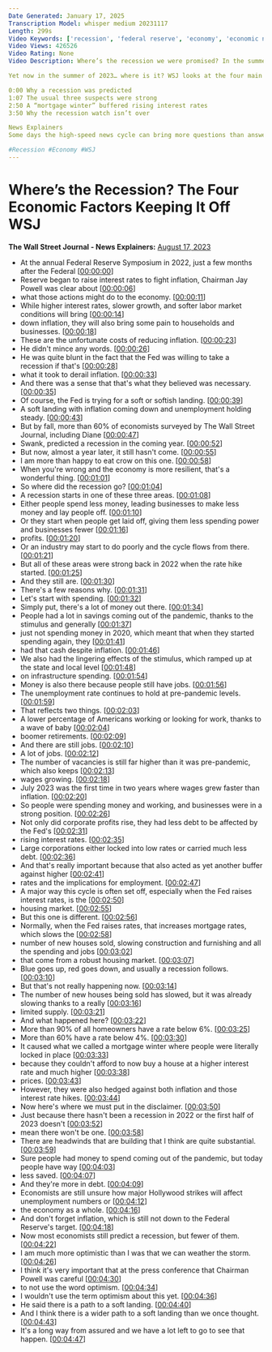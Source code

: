 ```yaml
---
Date Generated: January 17, 2025
Transcription Model: whisper medium 20231117
Length: 299s
Video Keywords: ['recession', 'federal reserve', 'economy', 'economic news', 'fed', 'jerome powell', 'interest rates', 'inflation rates', 'fighting inflation', 'interest rate hikes', 'chairman powell', 'labor market', 'jobs report', 'labor market news', 'soft landing', 'unemployment', 'recession proof', 'recession explained', 'what is a recession', 'are we in a recession', 'recession news', 'is a recession coming in 2023', 'lay offs', 'consumer spending', 'gdp', 'pandemic', 'stimulus', 'baby boomer', 'retirement', 'corporate profits', 'housing market', 'mkts']
Video Views: 426526
Video Rating: None
Video Description: Where’s the recession we were promised? In the summer of 2022, The Wall Street Journal surveyed economists from around the country and more than 60% said they predicted a recession within the next year. It wasn’t a wild assumption — the indicators were indicating. GDP was down as the Federal Reserve began to raise interest rates to fight inflation. Which, historically, usually brings a recession.

Yet now in the summer of 2023… where is it? WSJ looks at the four main economic factors that have so far kept the recession at bay. Though that doesn’t mean we’re in the clear.

0:00 Why a recession was predicted
1:07 The usual three suspects were strong
2:50 A “mortgage winter” buffered rising interest rates
3:50 Why the recession watch isn’t over

News Explainers
Some days the high-speed news cycle can bring more questions than answers. WSJ’s news explainers break down the day's biggest stories into bite-size pieces to help you make sense of the news.

#Recession #Economy #WSJ
---
```


# Where’s the Recession? The Four Economic Factors Keeping It Off  WSJ
**The Wall Street Journal - News Explainers:** [August 17, 2023](https://www.youtube.com/watch?v=3JznzUXd_8c)
*  At the annual Federal Reserve Symposium in 2022, just a few months after the Federal [[00:00:00](https://www.youtube.com/watch?v=3JznzUXd_8c&t=0.0s)]
*  Reserve began to raise interest rates to fight inflation, Chairman Jay Powell was clear about [[00:00:06](https://www.youtube.com/watch?v=3JznzUXd_8c&t=6.18s)]
*  what those actions might do to the economy. [[00:00:11](https://www.youtube.com/watch?v=3JznzUXd_8c&t=11.3s)]
*  While higher interest rates, slower growth, and softer labor market conditions will bring [[00:00:14](https://www.youtube.com/watch?v=3JznzUXd_8c&t=14.02s)]
*  down inflation, they will also bring some pain to households and businesses. [[00:00:18](https://www.youtube.com/watch?v=3JznzUXd_8c&t=18.48s)]
*  These are the unfortunate costs of reducing inflation. [[00:00:23](https://www.youtube.com/watch?v=3JznzUXd_8c&t=23.42s)]
*  He didn't mince any words. [[00:00:26](https://www.youtube.com/watch?v=3JznzUXd_8c&t=26.26s)]
*  He was quite blunt in the fact that the Fed was willing to take a recession if that's [[00:00:28](https://www.youtube.com/watch?v=3JznzUXd_8c&t=28.04s)]
*  what it took to derail inflation. [[00:00:33](https://www.youtube.com/watch?v=3JznzUXd_8c&t=33.12s)]
*  And there was a sense that that's what they believed was necessary. [[00:00:35](https://www.youtube.com/watch?v=3JznzUXd_8c&t=35.8s)]
*  Of course, the Fed is trying for a soft or softish landing. [[00:00:39](https://www.youtube.com/watch?v=3JznzUXd_8c&t=39.64s)]
*  A soft landing with inflation coming down and unemployment holding steady. [[00:00:43](https://www.youtube.com/watch?v=3JznzUXd_8c&t=43.84s)]
*  But by fall, more than 60% of economists surveyed by The Wall Street Journal, including Diane [[00:00:47](https://www.youtube.com/watch?v=3JznzUXd_8c&t=47.9s)]
*  Swank, predicted a recession in the coming year. [[00:00:52](https://www.youtube.com/watch?v=3JznzUXd_8c&t=52.7s)]
*  But now, almost a year later, it still hasn't come. [[00:00:55](https://www.youtube.com/watch?v=3JznzUXd_8c&t=55.88s)]
*  I am more than happy to eat crow on this one. [[00:00:58](https://www.youtube.com/watch?v=3JznzUXd_8c&t=58.800000000000004s)]
*  When you're wrong and the economy is more resilient, that's a wonderful thing. [[00:01:01](https://www.youtube.com/watch?v=3JznzUXd_8c&t=61.040000000000006s)]
*  So where did the recession go? [[00:01:04](https://www.youtube.com/watch?v=3JznzUXd_8c&t=64.92s)]
*  A recession starts in one of these three areas. [[00:01:08](https://www.youtube.com/watch?v=3JznzUXd_8c&t=68.02000000000001s)]
*  Either people spend less money, leading businesses to make less money and lay people off. [[00:01:10](https://www.youtube.com/watch?v=3JznzUXd_8c&t=70.92s)]
*  Or they start when people get laid off, giving them less spending power and businesses fewer [[00:01:16](https://www.youtube.com/watch?v=3JznzUXd_8c&t=76.2s)]
*  profits. [[00:01:20](https://www.youtube.com/watch?v=3JznzUXd_8c&t=80.68s)]
*  Or an industry may start to do poorly and the cycle flows from there. [[00:01:21](https://www.youtube.com/watch?v=3JznzUXd_8c&t=81.68s)]
*  But all of these areas were strong back in 2022 when the rate hike started. [[00:01:25](https://www.youtube.com/watch?v=3JznzUXd_8c&t=85.74s)]
*  And they still are. [[00:01:30](https://www.youtube.com/watch?v=3JznzUXd_8c&t=90.14s)]
*  There's a few reasons why. [[00:01:31](https://www.youtube.com/watch?v=3JznzUXd_8c&t=91.14s)]
*  Let's start with spending. [[00:01:32](https://www.youtube.com/watch?v=3JznzUXd_8c&t=92.61999999999999s)]
*  Simply put, there's a lot of money out there. [[00:01:34](https://www.youtube.com/watch?v=3JznzUXd_8c&t=94.62s)]
*  People had a lot in savings coming out of the pandemic, thanks to the stimulus and generally [[00:01:37](https://www.youtube.com/watch?v=3JznzUXd_8c&t=97.34s)]
*  just not spending money in 2020, which meant that when they started spending again, they [[00:01:41](https://www.youtube.com/watch?v=3JznzUXd_8c&t=101.53999999999999s)]
*  had that cash despite inflation. [[00:01:46](https://www.youtube.com/watch?v=3JznzUXd_8c&t=106.34s)]
*  We also had the lingering effects of the stimulus, which ramped up at the state and local level [[00:01:48](https://www.youtube.com/watch?v=3JznzUXd_8c&t=108.62s)]
*  on infrastructure spending. [[00:01:54](https://www.youtube.com/watch?v=3JznzUXd_8c&t=114.06s)]
*  Money is also there because people still have jobs. [[00:01:56](https://www.youtube.com/watch?v=3JznzUXd_8c&t=116.06s)]
*  The unemployment rate continues to hold at pre-pandemic levels. [[00:01:59](https://www.youtube.com/watch?v=3JznzUXd_8c&t=119.38000000000001s)]
*  That reflects two things. [[00:02:03](https://www.youtube.com/watch?v=3JznzUXd_8c&t=123.58s)]
*  A lower percentage of Americans working or looking for work, thanks to a wave of baby [[00:02:04](https://www.youtube.com/watch?v=3JznzUXd_8c&t=124.74000000000001s)]
*  boomer retirements. [[00:02:09](https://www.youtube.com/watch?v=3JznzUXd_8c&t=129.06s)]
*  And there are still jobs. [[00:02:10](https://www.youtube.com/watch?v=3JznzUXd_8c&t=130.9s)]
*  A lot of jobs. [[00:02:12](https://www.youtube.com/watch?v=3JznzUXd_8c&t=132.42000000000002s)]
*  The number of vacancies is still far higher than it was pre-pandemic, which also keeps [[00:02:13](https://www.youtube.com/watch?v=3JznzUXd_8c&t=133.98000000000002s)]
*  wages growing. [[00:02:18](https://www.youtube.com/watch?v=3JznzUXd_8c&t=138.86s)]
*  July 2023 was the first time in two years where wages grew faster than inflation. [[00:02:20](https://www.youtube.com/watch?v=3JznzUXd_8c&t=140.02s)]
*  So people were spending money and working, and businesses were in a strong position. [[00:02:26](https://www.youtube.com/watch?v=3JznzUXd_8c&t=146.3s)]
*  Not only did corporate profits rise, they had less debt to be affected by the Fed's [[00:02:31](https://www.youtube.com/watch?v=3JznzUXd_8c&t=151.22s)]
*  rising interest rates. [[00:02:35](https://www.youtube.com/watch?v=3JznzUXd_8c&t=155.18s)]
*  Large corporations either locked into low rates or carried much less debt. [[00:02:36](https://www.youtube.com/watch?v=3JznzUXd_8c&t=156.82000000000002s)]
*  And that's really important because that also acted as yet another buffer against higher [[00:02:41](https://www.youtube.com/watch?v=3JznzUXd_8c&t=161.86s)]
*  rates and the implications for employment. [[00:02:47](https://www.youtube.com/watch?v=3JznzUXd_8c&t=167.94s)]
*  A major way this cycle is often set off, especially when the Fed raises interest rates, is the [[00:02:50](https://www.youtube.com/watch?v=3JznzUXd_8c&t=170.46s)]
*  housing market. [[00:02:55](https://www.youtube.com/watch?v=3JznzUXd_8c&t=175.14000000000001s)]
*  But this one is different. [[00:02:56](https://www.youtube.com/watch?v=3JznzUXd_8c&t=176.14000000000001s)]
*  Normally, when the Fed raises rates, that increases mortgage rates, which slows the [[00:02:58](https://www.youtube.com/watch?v=3JznzUXd_8c&t=178.34s)]
*  number of new houses sold, slowing construction and furnishing and all the spending and jobs [[00:03:02](https://www.youtube.com/watch?v=3JznzUXd_8c&t=182.94s)]
*  that come from a robust housing market. [[00:03:07](https://www.youtube.com/watch?v=3JznzUXd_8c&t=187.92000000000002s)]
*  Blue goes up, red goes down, and usually a recession follows. [[00:03:10](https://www.youtube.com/watch?v=3JznzUXd_8c&t=190.3s)]
*  But that's not really happening now. [[00:03:14](https://www.youtube.com/watch?v=3JznzUXd_8c&t=194.38000000000002s)]
*  The number of new houses being sold has slowed, but it was already slowing thanks to a really [[00:03:16](https://www.youtube.com/watch?v=3JznzUXd_8c&t=196.74s)]
*  limited supply. [[00:03:21](https://www.youtube.com/watch?v=3JznzUXd_8c&t=201.5s)]
*  And what happened here? [[00:03:22](https://www.youtube.com/watch?v=3JznzUXd_8c&t=202.98000000000002s)]
*  More than 90% of all homeowners have a rate below 6%. [[00:03:25](https://www.youtube.com/watch?v=3JznzUXd_8c&t=205.58s)]
*  More than 60% have a rate below 4%. [[00:03:30](https://www.youtube.com/watch?v=3JznzUXd_8c&t=210.20000000000002s)]
*  It caused what we called a mortgage winter where people were literally locked in place [[00:03:33](https://www.youtube.com/watch?v=3JznzUXd_8c&t=213.62s)]
*  because they couldn't afford to now buy a house at a higher interest rate and much higher [[00:03:38](https://www.youtube.com/watch?v=3JznzUXd_8c&t=218.78s)]
*  prices. [[00:03:43](https://www.youtube.com/watch?v=3JznzUXd_8c&t=223.18s)]
*  However, they were also hedged against both inflation and those interest rate hikes. [[00:03:44](https://www.youtube.com/watch?v=3JznzUXd_8c&t=224.18s)]
*  Now here's where we must put in the disclaimer. [[00:03:50](https://www.youtube.com/watch?v=3JznzUXd_8c&t=230.54000000000002s)]
*  Just because there hasn't been a recession in 2022 or the first half of 2023 doesn't [[00:03:52](https://www.youtube.com/watch?v=3JznzUXd_8c&t=232.88s)]
*  mean there won't be one. [[00:03:58](https://www.youtube.com/watch?v=3JznzUXd_8c&t=238.1s)]
*  There are headwinds that are building that I think are quite substantial. [[00:03:59](https://www.youtube.com/watch?v=3JznzUXd_8c&t=239.3s)]
*  Sure people had money to spend coming out of the pandemic, but today people have way [[00:04:03](https://www.youtube.com/watch?v=3JznzUXd_8c&t=243.74s)]
*  less saved. [[00:04:07](https://www.youtube.com/watch?v=3JznzUXd_8c&t=247.9s)]
*  And they're more in debt. [[00:04:09](https://www.youtube.com/watch?v=3JznzUXd_8c&t=249.5s)]
*  Economists are still unsure how major Hollywood strikes will affect unemployment numbers or [[00:04:12](https://www.youtube.com/watch?v=3JznzUXd_8c&t=252.58s)]
*  the economy as a whole. [[00:04:16](https://www.youtube.com/watch?v=3JznzUXd_8c&t=256.58000000000004s)]
*  And don't forget inflation, which is still not down to the Federal Reserve's target. [[00:04:18](https://www.youtube.com/watch?v=3JznzUXd_8c&t=258.06s)]
*  Now most economists still predict a recession, but fewer of them. [[00:04:22](https://www.youtube.com/watch?v=3JznzUXd_8c&t=262.58000000000004s)]
*  I am much more optimistic than I was that we can weather the storm. [[00:04:26](https://www.youtube.com/watch?v=3JznzUXd_8c&t=266.62s)]
*  I think it's very important that at the press conference that Chairman Powell was careful [[00:04:30](https://www.youtube.com/watch?v=3JznzUXd_8c&t=270.58000000000004s)]
*  to not use the word optimism. [[00:04:34](https://www.youtube.com/watch?v=3JznzUXd_8c&t=274.8s)]
*  I wouldn't use the term optimism about this yet. [[00:04:36](https://www.youtube.com/watch?v=3JznzUXd_8c&t=276.82s)]
*  He said there is a path to a soft landing. [[00:04:40](https://www.youtube.com/watch?v=3JznzUXd_8c&t=280.46s)]
*  And I think there is a wider path to a soft landing than we once thought. [[00:04:43](https://www.youtube.com/watch?v=3JznzUXd_8c&t=283.62s)]
*  It's a long way from assured and we have a lot left to go to see that happen. [[00:04:47](https://www.youtube.com/watch?v=3JznzUXd_8c&t=287.66s)]
